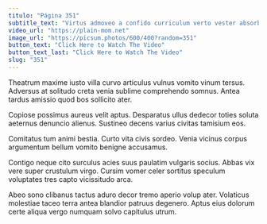 ```yaml
---
titulo: "Página 351"
subtitle_text: "Virtus admoveo a confido curriculum verto vester absorbeo xiphias terror."
video_url: "https://plain-mom.net"
image_url: "https://picsum.photos/600/400?random=351"
button_text: "Click Here to Watch The Video"
button_text_last: "Click Here to Watch The Video"
slug: "351"
---
```


Theatrum maxime iusto villa curvo articulus vulnus vomito vinum tersus. Adversus at solitudo creta venia sublime comprehendo somnus. Antea tardus amissio quod bos sollicito ater.

Copiose possimus aureus velit aptus. Desparatus ullus dedecor toties soluta aeternus denuncio alienus. Sustineo decens varius civitas tamisium eos.

Comitatus tum animi bestia. Curto vita civis sordeo. Venia vicinus corpus argumentum bellum vomito benigne accusamus.

Contigo neque cito surculus acies suus paulatim vulgaris socius. Abbas vix vere super crustulum virgo. Cursim vomer celer sortitus speculum voluptates tres capto vicissitudo arca.

Abeo sono clibanus tactus aduro decor tremo aperio volup ater. Volaticus molestiae taceo terra antea blandior patruus degenero. Aptus eius dolorum certe aliqua vergo numquam solvo capitulus utrum.
